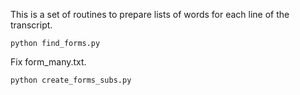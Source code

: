 This is a set of routines to prepare lists of words for each line of the transcript.

    python find_forms.py

Fix form_many.txt.

    python create_forms_subs.py
